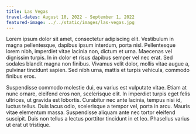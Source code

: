 ```yaml
---
title: Las Vegas
travel-dates: August 10, 2022 - September 1, 2022
featured-image: ../../static/images/las-vegas.jpg
---
```


Lorem ipsum dolor sit amet, consectetur adipiscing elit. Vestibulum in magna pellentesque, dapibus ipsum interdum, porta nisl. Pellentesque lorem nibh, imperdiet vitae lacinia non, dictum et urna. Maecenas vel dignissim turpis. In in dolor et risus dapibus semper vel nec erat. Sed sodales blandit magna non finibus. Vivamus velit dolor, mollis vitae augue a, pulvinar tincidunt sapien. Sed nibh urna, mattis et turpis vehicula, commodo finibus eros.

Suspendisse commodo molestie dui, eu varius est vulputate vitae. Etiam at nunc ornare, eleifend eros non, scelerisque elit. In imperdiet turpis eget felis ultrices, ut gravida est lobortis. Curabitur nec ante lacinia, tempus nisi id, luctus tellus. Duis lacus odio, scelerisque a tempor vel, porta in arcu. Mauris vitae elementum massa. Suspendisse aliquam ante nec tortor eleifend suscipit. Duis non tellus a lectus porttitor tincidunt in et leo. Phasellus varius ut erat ut tristique.